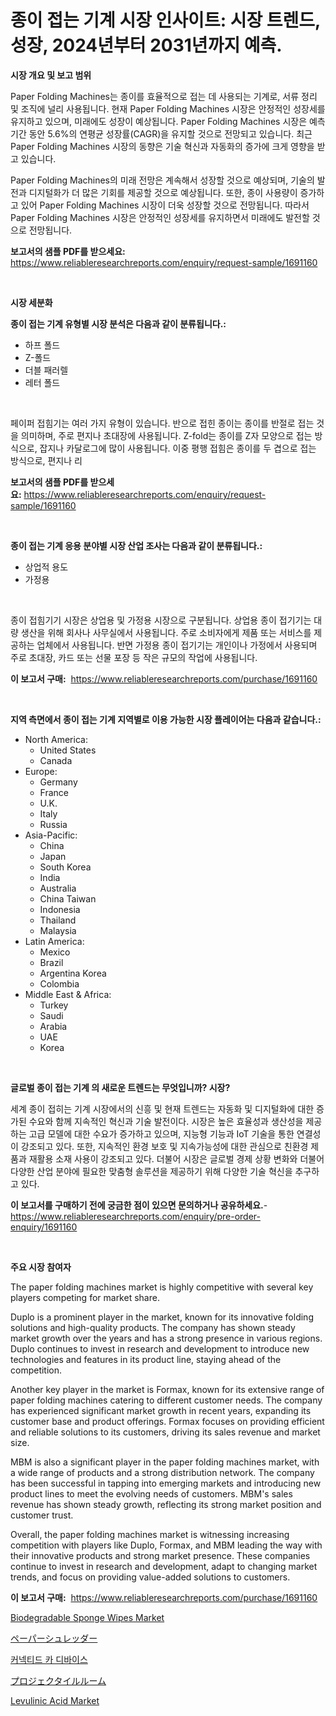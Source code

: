 <p><h1>종이 접는 기계 시장 인사이트: 시장 트렌드, 성장, 2024년부터 2031년까지 예측.</h1></p><p><strong>시장 개요 및 보고 범위</strong></p>
<p><p>Paper Folding Machines는 종이를 효율적으로 접는 데 사용되는 기계로, 서류 정리 및 조직에 널리 사용됩니다. 현재 Paper Folding Machines 시장은 안정적인 성장세를 유지하고 있으며, 미래에도 성장이 예상됩니다. Paper Folding Machines 시장은 예측 기간 동안 5.6%의 연평균 성장률(CAGR)을 유지할 것으로 전망되고 있습니다. 최근 Paper Folding Machines 시장의 동향은 기술 혁신과 자동화의 증가에 크게 영향을 받고 있습니다.</p><p>Paper Folding Machines의 미래 전망은 계속해서 성장할 것으로 예상되며, 기술의 발전과 디지털화가 더 많은 기회를 제공할 것으로 예상됩니다. 또한, 종이 사용량이 증가하고 있어 Paper Folding Machines 시장이 더욱 성장할 것으로 전망됩니다. 따라서 Paper Folding Machines 시장은 안정적인 성장세를 유지하면서 미래에도 발전할 것으로 전망됩니다.</p></p>
<p><strong>보고서의 샘플 PDF를 받으세요:</strong> <a href="https://www.reliableresearchreports.com/enquiry/request-sample/1691160">https://www.reliableresearchreports.com/enquiry/request-sample/1691160</a></p>
<p>&nbsp;</p>
<p><strong>시장 세분화</strong></p>
<p><strong>종이 접는 기계 유형별 시장 분석은 다음과 같이 분류됩니다.:</strong></p>
<p><ul><li>하프 폴드</li><li>Z-폴드</li><li>더블 패러렐</li><li>레터 폴드</li></ul></p>
<p>&nbsp;</p>
<p><p>페이퍼 접힘기는 여러 가지 유형이 있습니다. 반으로 접힌 종이는 종이를 반절로 접는 것을 의미하며, 주로 편지나 초대장에 사용됩니다. Z-fold는 종이를 Z자 모양으로 접는 방식으로, 잡지나 카달로그에 많이 사용됩니다. 이중 평행 접힘은 종이를 두 겹으로 접는 방식으로, 편지나 리</p></p>
<p><strong>보고서의 샘플 PDF를 받으세요:</strong>&nbsp;<a href="https://www.reliableresearchreports.com/enquiry/request-sample/1691160">https://www.reliableresearchreports.com/enquiry/request-sample/1691160</a></p>
<p>&nbsp;</p>
<p><strong> 종이 접는 기계 응용 분야별 시장 산업 조사는 다음과 같이 분류됩니다.:</strong></p>
<p><ul><li>상업적 용도</li><li>가정용</li></ul></p>
<p>&nbsp;</p>
<p><p>종이 접힘기기 시장은 상업용 및 가정용 시장으로 구분됩니다. 상업용 종이 접기기는 대량 생산을 위해 회사나 사무실에서 사용됩니다. 주로 소비자에게 제품 또는 서비스를 제공하는 업체에서 사용됩니다. 반면 가정용 종이 접기기는 개인이나 가정에서 사용되며 주로 초대장, 카드 또는 선물 포장 등 작은 규모의 작업에 사용됩니다.</p></p>
<p><strong>이 보고서 구매:</strong>&nbsp; <a href="https://www.reliableresearchreports.com/purchase/1691160">https://www.reliableresearchreports.com/purchase/1691160</a></p>
<p>&nbsp;</p>
<p><strong>지역 측면에서 종이 접는 기계 지역별로 이용 가능한 시장 플레이어는 다음과 같습니다.:</strong></p>
<p><ul>
    <li>
        North America:
        <ul>
            <li>United States</li>
            <li>Canada</li>
        </ul>
    </li>
    <li>
        Europe:
        <ul>
            <li>Germany</li>
            <li>France</li>
            <li>U.K.</li>
            <li>Italy</li>
            <li>Russia</li>
        </ul>
    </li>
    <li>
        Asia-Pacific:
        <ul>
            <li>China</li>
            <li>Japan</li>
            <li>South Korea</li>
            <li>India</li>
            <li>Australia</li>
            <li>China Taiwan</li>
            <li>Indonesia</li>
            <li>Thailand</li>
            <li>Malaysia</li>
        </ul>
    </li>
    <li>
        Latin America:
        <ul>
            <li>Mexico</li>
            <li>Brazil</li>
            <li>Argentina Korea</li>
            <li>Colombia</li>
        </ul>
    </li>
    <li>
        Middle East & Africa:
        <ul>
            <li>Turkey</li>
            <li>Saudi</li>
            <li>Arabia</li>
            <li>UAE</li>
            <li>Korea</li>
        </ul>
    </li>
    </ul></p>
<p>&nbsp;</p>
<p><strong>글로벌 종이 접는 기계 의 새로운 트렌드는 무엇입니까? 시장?</strong></p>
<p><p>세계 종이 접히는 기계 시장에서의 신흥 및 현재 트렌드는 자동화 및 디지털화에 대한 증가된 수요와 함께 지속적인 혁신과 기술 발전이다. 시장은 높은 효율성과 생산성을 제공하는 고급 모델에 대한 수요가 증가하고 있으며, 지능형 기능과 IoT 기술을 통한 연결성이 강조되고 있다. 또한, 지속적인 환경 보호 및 지속가능성에 대한 관심으로 친환경 제품과 재활용 소재 사용이 강조되고 있다. 더불어 시장은 글로벌 경제 상황 변화와 더불어 다양한 산업 분야에 필요한 맞춤형 솔루션을 제공하기 위해 다양한 기술 혁신을 추구하고 있다.</p></p>
<p><strong>이 보고서를 구매하기 전에 궁금한 점이 있으면 문의하거나 공유하세요.</strong>- <a href="https://www.reliableresearchreports.com/enquiry/pre-order-enquiry/1691160">https://www.reliableresearchreports.com/enquiry/pre-order-enquiry/1691160</a></p>
<p>&nbsp;</p>
<p><strong>주요 시장 참여자</strong></p>
<p><p>The paper folding machines market is highly competitive with several key players competing for market share. </p><p>Duplo is a prominent player in the market, known for its innovative folding solutions and high-quality products. The company has shown steady market growth over the years and has a strong presence in various regions. Duplo continues to invest in research and development to introduce new technologies and features in its product line, staying ahead of the competition.</p><p>Another key player in the market is Formax, known for its extensive range of paper folding machines catering to different customer needs. The company has experienced significant market growth in recent years, expanding its customer base and product offerings. Formax focuses on providing efficient and reliable solutions to its customers, driving its sales revenue and market size.</p><p>MBM is also a significant player in the paper folding machines market, with a wide range of products and a strong distribution network. The company has been successful in tapping into emerging markets and introducing new product lines to meet the evolving needs of customers. MBM's sales revenue has shown steady growth, reflecting its strong market position and customer trust.</p><p>Overall, the paper folding machines market is witnessing increasing competition with players like Duplo, Formax, and MBM leading the way with their innovative products and strong market presence. These companies continue to invest in research and development, adapt to changing market trends, and focus on providing value-added solutions to customers.</p></p>
<p><strong>이 보고서 구매:</strong>&nbsp;&nbsp;<a href="https://www.reliableresearchreports.com/purchase/1691160">https://www.reliableresearchreports.com/purchase/1691160</a></p>
<p><p><a href="https://cute-banjo-8ca.notion.site/Biodegradable-Sponge-Wipes-Market-Size-Evaluating-its-Market-Trends-Growth-and-Projections-2024--83099c8fa0db43cfb324ce4f6c8a7f64">Biodegradable Sponge Wipes Market</a></p><p><a href="https://github.com/lrlmopnhwd79300/Market-Research-Report-List-1/blob/main/8068129185754.md">ペーパーシュレッダー</a></p><p><a href="https://medium.com/@nedkammnacaw/%EC%97%B0%EA%B2%B0%EB%90%9C-%EC%9E%90%EB%8F%99%EC%B0%A8-%EC%9E%A5%EC%B9%98-%EC%8B%9C%EC%9E%A5%EC%9D%80-%EC%8B%9C%EC%9E%A5-%EC%A0%90%EC%9C%A0%EC%9C%A8-%EC%8B%9C%EC%9E%A5-%EB%8F%99%ED%96%A5-%EB%B0%8F-%EC%8B%9C%EC%9E%A5-%EC%84%B1%EC%9E%A5%EC%97%90-%EA%B4%80%ED%95%9C-%EC%A0%95%EB%B3%B4%EB%A5%BC-%EC%A0%9C%EA%B3%B5%ED%95%A9%EB%8B%88%EB%8B%A4-d6215c655752">커넥티드 카 디바이스</a></p><p><a href="https://github.com/wkuactfdzwizk06/Market-Research-Report-List-1/blob/main/9227218185753.md">プロジェクタイルルーム</a></p><p><a href="https://view.publitas.com/reportprime-1/levulinic-acid-market-a-comprehensive-report-of-its-market-share-growth-trends-2024-2031/">Levulinic Acid Market</a></p></p>
